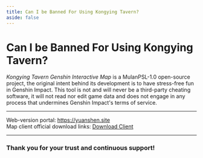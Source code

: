 ```yaml
---
title: Can I be Banned For Using Kongying Tavern?
aside: false
---
```


# Can I be Banned For Using Kongying Tavern?

_Kongying Tavern Genshin Interactive Map_ is a MulanPSL-1.0 open-source project, the original intent behind its development is to have stress-free fun in Genshin Impact. This tool is not and will never be a third-party cheating software, it will not read nor edit game data and does not engage in any process that undermines Genshin Impact's terms of service.

---

Web-version portal: <https://yuanshen.site>  
Map client official download links: [Download Client](../../../download-client.md)

---

### **Thank you for your trust and continuous support!**
